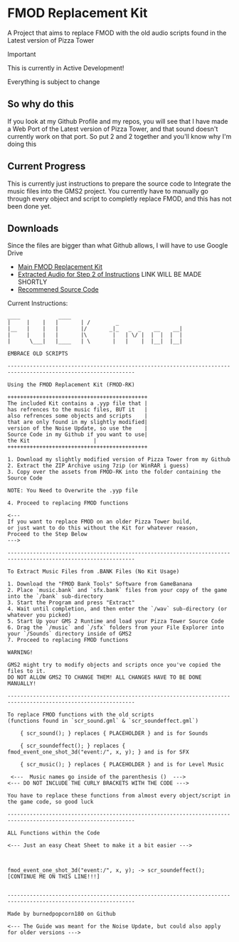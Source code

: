 # FMOD Replacement Kit
A Project that aims to replace FMOD with the old audio scripts found in the Latest version of Pizza Tower

> [!IMPORTANT]
> This is currently in Active Development!
>
> Everything is subject to change

## So why do this
If you look at my Github Profile and my repos, you will see that I have made a Web Port of the Latest version of Pizza Tower, and that sound doesn't currently work on that port. So put 2 and 2 together and you'll know why I'm doing this

## Current Progress
This is currently just instructions to prepare the source code to Integrate the music files into the GMS2 project. You currently have to manually go through every
object and script to completly replace FMOD, and this has not been done yet.

## Downloads
Since the files are bigger than what Github allows, I will have to use Google Drive

- [Main FMOD Replacement Kit](https://drive.google.com/file/d/1dnxruN5Hg-2RMLfWST0989BPhy-ENN9o/view?usp=sharing)
- [Extracted Audio for Step 2 of Instructions](justwait) LINK WILL BE MADE SHORTLY
- [Recommened Source Code](https://github.com/burnedpopcorn/Pizza-Tower-1.1.0-Web-Port/releases/tag/r6)

Current Instructions:

```
____            ____
|     |	   |   |       | /        _
|__   |    |   |       |/       _|_   _  _    __    __|
|     |    |   |       |\        |   | \/ |  |  |  |  |
|      \___|   |____   | \       |   |    |  |__|  |__|

EMBRACE OLD SCRIPTS

--------------------------------------------------------------------------------------------------------------

Using the FMOD Replacement Kit (FMOD-RK)

++++++++++++++++++++++++++++++++++++++++++++
The included Kit contains a .yyp file that |
has refrences to the music files, BUT it   |
also refrences some objects and scripts    |
that are only found in my slightly modified|
version of the Noise Update, so use the    |
Source Code in my Github if you want to use|
the Kit					   |
++++++++++++++++++++++++++++++++++++++++++++

1. Download my slightly modified version of Pizza Tower from my Github
2. Extract the ZIP Archive using 7zip (or WinRAR i guess)
3. Copy over the assets from FMOD-RK into the folder containing the Source Code

NOTE: You Need to Overwrite the .yyp file

4. Proceed to replacing FMOD functions

<--- 
If you want to replace FMOD on an older Pizza Tower build,
or just want to do this without the Kit for whatever reason,
Proceed to the Step Below
--->

--------------------------------------------------------------------------------------------------------------

To Extract Music Files from .BANK Files (No Kit Usage)

1. Download the "FMOD Bank Tools" Software from GameBanana
2. Place `music.bank` and `sfx.bank` files from your copy of the game into the `/bank` sub-directory
3. Start the Program and press "Extract"
4. Wait until completion, and then enter the `/wav` sub-directory (or whatever you picked)
5. Start Up your GMS 2 Runtime and load your Pizza Tower Source Code
6. Drag the `/music` and `/sfx` folders from your File Explorer into your `/Sounds` directory inside of GMS2
7. Proceed to replacing FMOD functions

WARNING!

GMS2 might try to modify objects and scripts once you've copied the files to it. 
DO NOT ALLOW GMS2 TO CHANGE THEM! ALL CHANGES HAVE TO BE DONE MANUALLY!

--------------------------------------------------------------------------------------------------------------

To replace FMOD functions with the old scripts
(functions found in `scr_sound.gml` & `scr_soundeffect.gml`)

	{ scr_sound(); } replaces { PLACEHOLDER } and is for Sounds

	{ scr_soundeffect(); } replaces { fmod_event_one_shot_3d("event:/", x, y); } and is for SFX

	{ scr_music(); } replaces { PLACEHOLDER } and is for Level Music

 <---  Music names go inside of the parenthesis ()  --->
<--- DO NOT INCLUDE THE CURLY BRACKETS WITH THE CODE --->

You have to replace these functions from almost every object/script in the game code, so good luck

--------------------------------------------------------------------------------------------------------------

ALL Functions within the Code

<--- Just an easy Cheat Sheet to make it a bit easier --->



fmod_event_one_shot_3d("event:/", x, y); -> scr_soundeffect();
[CONTINUE ME ON THIS LINE!!!]


--------------------------------------------------------------------------------------------------------------

Made by burnedpopcorn180 on Github

<--- The Guide was meant for the Noise Update, but could also apply for older versions --->


```
